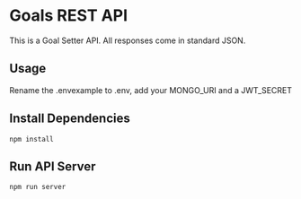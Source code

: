# Goals REST API

This is a Goal Setter API. All responses come in standard JSON.

## Usage

Rename the .envexample to .env, add your MONGO_URI and a JWT_SECRET

## Install Dependencies

    npm install

## Run API Server

    npm run server
